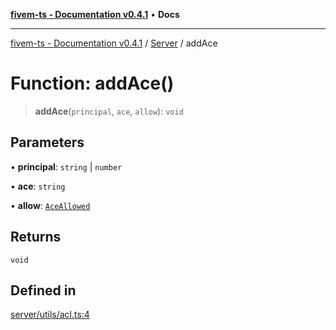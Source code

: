 [**fivem-ts - Documentation v0.4.1**](../../../README.md) • **Docs**

***

[fivem-ts - Documentation v0.4.1](../../../README.md) / [Server](../README.md) / addAce

# Function: addAce()

> **addAce**(`principal`, `ace`, `allow`): `void`

## Parameters

• **principal**: `string` \| `number`

• **ace**: `string`

• **allow**: [`AceAllowed`](../type-aliases/AceAllowed.md)

## Returns

`void`

## Defined in

[server/utils/acl.ts:4](https://github.com/Purpose-Dev/fivem-ts/blob/main/src/server/utils/acl.ts#L4)

